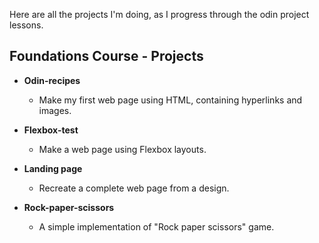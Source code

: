Here are all the projects I'm doing, as I progress through the odin project lessons.

## Foundations Course - Projects

 -   **Odin-recipes**
    
	    -   Make my first web page using HTML, containing hyperlinks and images.
        
 -   **Flexbox-test**
    
	 -  Make a web page using Flexbox layouts.
 
 - **Landing page**
    
	 -  Recreate a complete web page from a design.
	  
 -   **Rock-paper-scissors**
    
	 -  A simple implementation of "Rock paper scissors" game.
